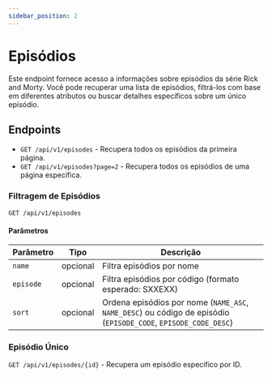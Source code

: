 ```yaml
---
sidebar_position: 2
---
```


# Episódios

Este endpoint fornece acesso a informações sobre episódios da série Rick and Morty. Você pode recuperar uma lista de episódios, filtrá-los com base em diferentes atributos ou buscar detalhes específicos sobre um único episódio.

## Endpoints

- `GET /api/v1/episodes` - Recupera todos os episódios da primeira página.
- `GET /api/v1/episodes?page=2` - Recupera todos os episódios de uma página específica.

### Filtragem de Episódios

`GET /api/v1/episodes`

#### Parâmetros

| Parâmetro | Tipo | Descrição |
|-----------|------|-------------|
| `name` | opcional | Filtra episódios por nome |
| `episode` | opcional | Filtra episódios por código (formato esperado: SXXEXX) |
| `sort` | opcional | Ordena episódios por nome (`NAME_ASC`, `NAME_DESC`) ou código de episódio (`EPISODE_CODE`, `EPISODE_CODE_DESC`) |

### Episódio Único

`GET /api/v1/episodes/{id}` - Recupera um episódio específico por ID.